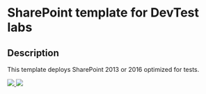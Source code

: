 # SharePoint template for DevTest labs

## Description

This template deploys SharePoint 2013 or 2016 optimized for tests.

<a href="https://portal.azure.com/#create/Microsoft.Template/uri/https%3A%2F%2Fraw.githubusercontent.com%2FYvand%2FAzureRM-Templates%2Fmaster%2FSharePoint%2FSharePoint-ADFS-DevTestLabs%2Fazuredeploy.json" target="_blank">
    <img src="http://azuredeploy.net/deploybutton.png"/>
</a>
<a href="http://armviz.io/#/?load=https%3A%2F%2Fraw.githubusercontent.com%2FYvand%2FAzureRM-Templates%2Fmaster%2FSharePoint%2FSharePoint-ADFS-DevTestLabs%2Fazuredeploy.json" target="_blank">
    <img src="http://armviz.io/visualizebutton.png"/>
</a>
